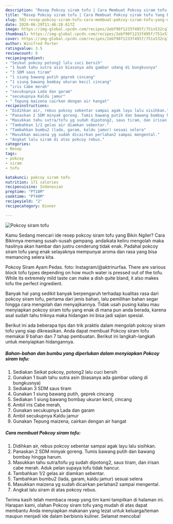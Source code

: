 ```yaml
---
description: "Resep Pokcoy siram tofu | Cara Membuat Pokcoy siram tofu Yang Enak Banget"
title: "Resep Pokcoy siram tofu | Cara Membuat Pokcoy siram tofu Yang Enak Banget"
slug: 582-resep-pokcoy-siram-tofu-cara-membuat-pokcoy-siram-tofu-yang-enak-banget
date: 2020-06-29T11:46:28.617Z
image: https://img-global.cpcdn.com/recipes/2ebf90f1233f495f/751x532cq70/pokcoy-siram-tofu-foto-resep-utama.jpg
thumbnail: https://img-global.cpcdn.com/recipes/2ebf90f1233f495f/751x532cq70/pokcoy-siram-tofu-foto-resep-utama.jpg
cover: https://img-global.cpcdn.com/recipes/2ebf90f1233f495f/751x532cq70/pokcoy-siram-tofu-foto-resep-utama.jpg
author: Winifred Porter
ratingvalue: 3.5
reviewcount: 8
recipeingredient:
- "Seikat pokcoy potong2 lalu cuci bersih"
- "1 buah tahu sutra asin biasanya ada gambar udang di bungkusnya"
- "3 SDM saus tiram"
- "1 siung bawang putih geprek cincang"
- "1 siung bawang bombay ukuran kecil cincang"
- "iris Cabe merah"
- "secukupnya Lada dan garam"
- "secukupnya Kaldu jamur"
- " Tepung maizena cairkan dengan air hangat"
recipeinstructions:
- "Didihkan air, rebus pokcoy sebentar sampai agak layu lalu sisihkan."
- "Panaskan 2 SDM minyak goreng. Tumis bawang putih dan bawang bombay hingga harum."
- "Masukkan tahu sutra/tofu yg sudah dipotong2, saus tiram, dan irisan cabe merah. Aduk pelan supaya tofu tidak hancur."
- "Tambahkan 1/2 gelas air diamkan sebentar."
- "Tambahkan bumbu2 (lada, garam, kaldu jamur) sesuai selera"
- "Masukkan maizena yg sudah dicairkan perlahan2 sampai mengental."
- "Angkat lalu siram di atas pokcoy rebus."
categories:
- Resep
tags:
- pokcoy
- siram
- tofu

katakunci: pokcoy siram tofu 
nutrition: 171 calories
recipecuisine: Indonesian
preptime: "PT18M"
cooktime: "PT40M"
recipeyield: "2"
recipecategory: Dinner

---
```



![Pokcoy siram tofu](https://img-global.cpcdn.com/recipes/2ebf90f1233f495f/751x532cq70/pokcoy-siram-tofu-foto-resep-utama.jpg)

Kamu Sedang mencari ide resep pokcoy siram tofu yang Bikin Ngiler? Cara Bikinnya memang susah-susah gampang. andaikata keliru mengolah maka hasilnya akan hambar dan justru cenderung tidak enak. Padahal pokcoy siram tofu yang enak selayaknya mempunyai aroma dan rasa yang bisa memancing selera kita.

Pokcoy Siram Ayam Pedas. foto: Instagram/@aktrinurfaa. There are various block tofu types depending on how much water is pressed out of the tofu. While its extremely mild taste can make a dish quite bland, it also makes tofu the perfect ingredient.

Banyak hal yang sedikit banyak berpengaruh terhadap kualitas rasa dari pokcoy siram tofu, pertama dari jenis bahan, lalu pemilihan bahan segar hingga cara mengolah dan menyajikannya. Tidak usah pusing kalau mau menyiapkan pokcoy siram tofu yang enak di mana pun anda berada, karena asal sudah tahu triknya maka hidangan ini bisa jadi sajian spesial.


Berikut ini ada beberapa tips dan trik praktis dalam mengolah pokcoy siram tofu yang siap dikreasikan. Anda dapat membuat Pokcoy siram tofu memakai 9 bahan dan 7 tahap pembuatan. Berikut ini langkah-langkah untuk menyiapkan hidangannya.

<!--inarticleads1-->

##### Bahan-bahan dan bumbu yang diperlukan dalam menyiapkan Pokcoy siram tofu:

1. Sediakan Seikat pokcoy, potong2 lalu cuci bersih
1. Gunakan 1 buah tahu sutra asin (biasanya ada gambar udang di bungkusnya)
1. Sediakan 3 SDM saus tiram
1. Gunakan 1 siung bawang putih, geprek cincang
1. Sediakan 1 siung bawang bombay ukuran kecil, cincang
1. Ambil iris Cabe merah,
1. Gunakan secukupnya Lada dan garam
1. Ambil secukupnya Kaldu jamur
1. Gunakan  Tepung maizena, cairkan dengan air hangat




<!--inarticleads2-->

##### Cara membuat Pokcoy siram tofu:

1. Didihkan air, rebus pokcoy sebentar sampai agak layu lalu sisihkan.
1. Panaskan 2 SDM minyak goreng. Tumis bawang putih dan bawang bombay hingga harum.
1. Masukkan tahu sutra/tofu yg sudah dipotong2, saus tiram, dan irisan cabe merah. Aduk pelan supaya tofu tidak hancur.
1. Tambahkan 1/2 gelas air diamkan sebentar.
1. Tambahkan bumbu2 (lada, garam, kaldu jamur) sesuai selera
1. Masukkan maizena yg sudah dicairkan perlahan2 sampai mengental.
1. Angkat lalu siram di atas pokcoy rebus.




Terima kasih telah membaca resep yang tim kami tampilkan di halaman ini. Harapan kami, olahan Pokcoy siram tofu yang mudah di atas dapat membantu Anda menyiapkan makanan yang lezat untuk keluarga/teman maupun menjadi ide dalam berbisnis kuliner. Selamat mencoba!
